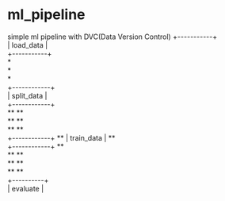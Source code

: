 # ml_pipeline
simple ml pipeline with DVC(Data Version Control)
              +-----------+       
              | load_data |       
              +-----------+       
                    *             
                    *             
                    *             
             +------------+       
             | split_data |       
             +------------+       
             **           **      
           **               **    
         **                   **  
+------------+                  **
| train_data |                **  
+------------+              **    
             **           **      
               **       **        
                 **   **          
              +----------+        
              | evaluate | 
